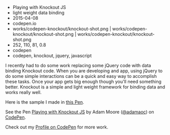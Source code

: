 * Playing with Knockout JS
* light weight data binding
* 2015-04-08
* codepen.io
* works/codepen-knockout/knockout-shot.png | works/codepen-knockout/knockout-shot.png | works/codepen-knockout/knockout-shot.png
* 252, 110, 81, 0.8
* codepen
* codepen, knockout, jquery, javascript

I recently had to do some work replacing some jQuery code with data binding Knockout code. When you are developing and app, using jQuery to do some simple interactions can be a quick and easy way to accomplish these tasks. Once your app gets big enough though you'll need something better. Knockout is a simple and light weight framework for binding data and works really well.

Here is the sample I made in [this Pen](http://codepen.io/adamaoc/details/zxVOdj/).

<p data-height="268" data-theme-id="0" data-slug-hash="zxVOdj" data-default-tab="result" data-user="adamaoc" class='codepen'>See the Pen <a href='http://codepen.io/adamaoc/pen/zxVOdj/'>Playing with Knockout JS</a> by Adam Moore (<a href='http://codepen.io/adamaoc'>@adamaoc</a>) on <a href='http://codepen.io'>CodePen</a>.</p>
<script async src="//assets.codepen.io/assets/embed/ei.js"></script>

Check out my [Profile on CodePen](http://codepen.io/adamaoc/) for more work.